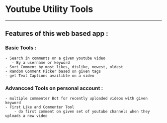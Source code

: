 # Youtube Utility Tools
---------------------------------------

## Features of this web based app :

### Basic Tools : 
    - Search in comments on a given youtube video 
       - By a username or keyword
    - Sort Comment by most likes, dislike, newest, oldest   
    - Random Comment Picker based on given tags
    - get Text Captions availible on a video

### Advancced Tools on personal account : 
    - multiple commenter Bot for recently uploaded videos with given keyword
    - First Like and Commenter Tool 
        - do first comment on given set of youtube channels when they uploads a new video 